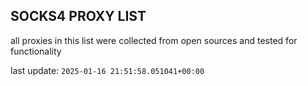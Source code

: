 ## SOCKS4 PROXY LIST

all proxies in this list were collected from open sources and tested for functionality

last update: `2025-01-16 21:51:58.051041+00:00`